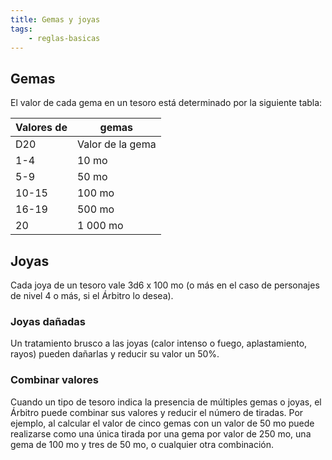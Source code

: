 ```yaml
---
title: Gemas y joyas
tags:
    - reglas-basicas
---
```


## Gemas
El valor de cada gema en un tesoro está determinado por la siguiente tabla:

| Valores de | gemas            |
| ---------- | ---------------- |
| D20        | Valor de la gema |
| 1-4        | 10 mo            |
| 5-9        | 50 mo            |
| 10-15      | 100 mo           |
| 16-19      | 500 mo           |
| 20         | 1 000 mo         |

## Joyas
Cada joya de un tesoro vale 3d6 x 100 mo (o más en el caso de personajes de nivel 4 o más, si el Árbitro lo desea).

### Joyas dañadas
Un tratamiento brusco a las joyas (calor intenso o fuego, aplastamiento, rayos) pueden dañarlas y reducir su valor un 50%.

### Combinar valores
Cuando un tipo de tesoro indica la presencia de múltiples gemas o joyas, el Árbitro puede combinar sus valores y reducir el número de tiradas. Por ejemplo, al calcular el valor de cinco gemas con un valor de 50 mo puede realizarse como una única tirada por una gema por valor de 250 mo, una gema de 100 mo y tres de 50 mo, o cualquier otra combinación.
